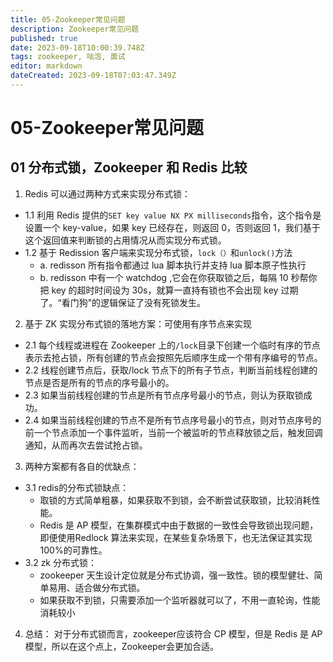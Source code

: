 ```yaml
---
title: 05-Zookeeper常见问题
description: Zookeeper常见问题
published: true
date: 2023-09-18T10:00:39.748Z
tags: zookeeper, 咕泡, 面试
editor: markdown
dateCreated: 2023-09-18T07:03:47.349Z
---
```


# 05-Zookeeper常见问题

## 01 分布式锁，Zookeeper 和 Redis 比较
1. Redis 可以通过两种方式来实现分布式锁：
  - 1.1 利用 Redis 提供的`SET key value NX PX milliseconds`指令，这个指令是设置一个 key-value，如果 key 已经存在，则返回 0，否则返回 1，我们基于这个返回值来判断锁的占用情况从而实现分布式锁。
  - 1.2 基于 Redission 客户端来实现分布式锁，`lock（）`和`unlock()`方法
    - a. redisson 所有指令都通过 lua 脚本执行并支持 lua 脚本原子性执行
    - b. redisson 中有一个 watchdog ,它会在你获取锁之后，每隔 10 秒帮你把 key 的超时时间设为 30s，就算一直持有锁也不会出现 key 过期了。“看门狗”的逻辑保证了没有死锁发生。
2. 基于 ZK 实现分布式锁的落地方案：可使用有序节点来实现
  - 2.1 每个线程或进程在 Zookeeper 上的`/lock`目录下创建一个临时有序的节点表示去抢占锁，所有创建的节点会按照先后顺序生成一个带有序编号的节点。
  - 2.2 线程创建节点后，获取/lock 节点下的所有子节点，判断当前线程创建的节点是否是所有的节点的序号最小的。
  - 2.3  如果当前线程创建的节点是所有节点序号最小的节点，则认为获取锁成功。
  - 2.4 如果当前线程创建的节点不是所有节点序号最小的节点，则对节点序号的前一个节点添加一个事件监听，当前一个被监听的节点释放锁之后，触发回调通知，从而再次去尝试抢占锁。
3. 两种方案都有各自的优缺点：
  - 3.1 redis的分布式锁缺点：
    - 取锁的方式简单粗暴，如果获取不到锁，会不断尝试获取锁，比较消耗性能。
    - Redis 是 AP 模型，在集群模式中由于数据的一致性会导致锁出现问题，即便使用Redlock 算法来实现，在某些复杂场景下，也无法保证其实现 100%的可靠性。
   - 3.2 zk 分布式锁：
     - zookeeper 天生设计定位就是分布式协调，强一致性。锁的模型健壮、简单易用、适合做分布式锁。
     - 如果获取不到锁，只需要添加一个监听器就可以了，不用一直轮询，性能消耗较小
4. 总结：    对于分布式锁而言，zookeeper应该符合 CP 模型，但是 Redis 是 AP 模型，所以在这个点上，Zookeeper会更加合适。 
